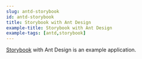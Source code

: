 ```yaml
---
slug: antd-storybook
id: antd-storybook
title: Storybook with Ant Design
example-title: Storybook with Ant Design
example-tags: [antd,storybook]
---
```


[Storybook](https://storybook.js.org/) with Ant Design is an example application.
<br/>

<CodeSandboxExample path="with-storybook-antd" />
